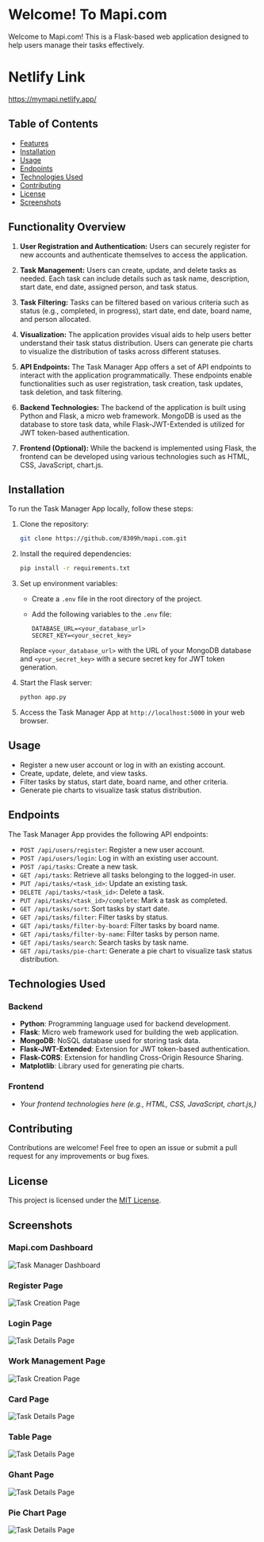 # Welcome! To Mapi.com

Welcome to Mapi.com! This is a Flask-based web application designed to help users manage their tasks effectively.

# Netlify Link
https://mymapi.netlify.app/

## Table of Contents

- [Features](#features)
- [Installation](#installation)
- [Usage](#usage)
- [Endpoints](#endpoints)
- [Technologies Used](#technologies-used)
- [Contributing](#contributing)
- [License](#license)
- [Screenshots](#screenshots)

<!-- ## Features

- User registration and authentication
- Creating, updating, and deleting tasks
- Filtering tasks by various criteria (e.g., status, start date, board name)
- Generating pie charts to visualize task status distribution
Sure, here's a brief functionality overview that you can include in your repository:

--- -->

## Functionality Overview


1. **User Registration and Authentication:** Users can securely register for new accounts and authenticate themselves to access the application.

2. **Task Management:** Users can create, update, and delete tasks as needed. Each task can include details such as task name, description, start date, end date, assigned person, and task status.

3. **Task Filtering:** Tasks can be filtered based on various criteria such as status (e.g., completed, in progress), start date, end date, board name, and person allocated.

4. **Visualization:** The application provides visual aids to help users better understand their task status distribution. Users can generate pie charts to visualize the distribution of tasks across different statuses.

5. **API Endpoints:** The Task Manager App offers a set of API endpoints to interact with the application programmatically. These endpoints enable functionalities such as user registration, task creation, task updates, task deletion, and task filtering.

6. **Backend Technologies:** The backend of the application is built using Python and Flask, a micro web framework. MongoDB is used as the database to store task data, while Flask-JWT-Extended is utilized for JWT token-based authentication.

7. **Frontend (Optional):** While the backend is implemented using Flask, the frontend can be developed using various technologies such as HTML, CSS, JavaScript, chart.js.


## Installation

To run the Task Manager App locally, follow these steps:

1. Clone the repository:

   ```bash
   git clone https://github.com/8309h/mapi.com.git
   ```

2. Install the required dependencies:

   ```bash
   pip install -r requirements.txt
   ```

3. Set up environment variables:

   - Create a `.env` file in the root directory of the project.
   - Add the following variables to the `.env` file:

     ```plaintext
     DATABASE_URL=<your_database_url>
     SECRET_KEY=<your_secret_key>
     ```

   Replace `<your_database_url>` with the URL of your MongoDB database and `<your_secret_key>` with a secure secret key for JWT token generation.

4. Start the Flask server:

   ```bash
   python app.py
   ```

5. Access the Task Manager App at `http://localhost:5000` in your web browser.

## Usage

- Register a new user account or log in with an existing account.
- Create, update, delete, and view tasks.
- Filter tasks by status, start date, board name, and other criteria.
- Generate pie charts to visualize task status distribution.

## Endpoints

The Task Manager App provides the following API endpoints:

- `POST /api/users/register`: Register a new user account.
- `POST /api/users/login`: Log in with an existing user account.
- `POST /api/tasks`: Create a new task.
- `GET /api/tasks`: Retrieve all tasks belonging to the logged-in user.
- `PUT /api/tasks/<task_id>`: Update an existing task.
- `DELETE /api/tasks/<task_id>`: Delete a task.
- `PUT /api/tasks/<task_id>/complete`: Mark a task as completed.
- `GET /api/tasks/sort`: Sort tasks by start date.
- `GET /api/tasks/filter`: Filter tasks by status.
- `GET /api/tasks/filter-by-board`: Filter tasks by board name.
- `GET /api/tasks/filter-by-name`: Filter tasks by person name.
- `GET /api/tasks/search`: Search tasks by task name.
- `GET /api/tasks/pie-chart`: Generate a pie chart to visualize task status distribution.

## Technologies Used

### Backend

- **Python**: Programming language used for backend development.
- **Flask**: Micro web framework used for building the web application.
- **MongoDB**: NoSQL database used for storing task data.
- **Flask-JWT-Extended**: Extension for JWT token-based authentication.
- **Flask-CORS**: Extension for handling Cross-Origin Resource Sharing.
- **Matplotlib**: Library used for generating pie charts.

### Frontend

- *Your frontend technologies here (e.g., HTML, CSS, JavaScript, chart.js,)*

## Contributing

Contributions are welcome! Feel free to open an issue or submit a pull request for any improvements or bug fixes.

## License

This project is licensed under the [MIT License](LICENSE).


## Screenshots

### Mapi.com Dashboard

![Task Manager Dashboard](./Frontend/opscreen/screencapture-127-0-0-1-5502-Frontend-index-html-2024-02-17-13_15_54.png)

### Register Page

![Task Creation Page](./Frontend/opscreen/screencapture-127-0-0-1-5500-Frontend-pages-register-html-2024-02-16-15_06_49.png)

### Login Page

![Task Details Page](./Frontend/opscreen/screencapture-127-0-0-1-5500-Frontend-pages-login-html-2024-02-16-15_20_51.png)

### Work Management Page

![Task Creation Page](./Frontend/opscreen/screencapture-127-0-0-1-5500-Frontend-pages-wk-mngt-html-2024-02-16-14_48_08.png)

### Card Page

![Task Details Page](./Frontend/opscreen/screencapture-127-0-0-1-5500-Frontend-pages-wk-task-html-2024-02-16-15_08_00.png)

### Table Page

![Task Details Page](./Frontend/opscreen/screencapture-127-0-0-1-5500-Frontend-pages-wk-task-tab-html-2024-02-16-15_08_31.png)

### Ghant Page

![Task Details Page](./Frontend/opscreen/screencapture-127-0-0-1-5500-Frontend-pages-wk-task-chart-html-2024-02-16-15_09_45.png)

### Pie Chart Page

![Task Details Page](./Frontend/opscreen/screencapture-127-0-0-1-5500-Frontend-pages-wk-task-pie-html-2024-02-16-15_10_37.png)

